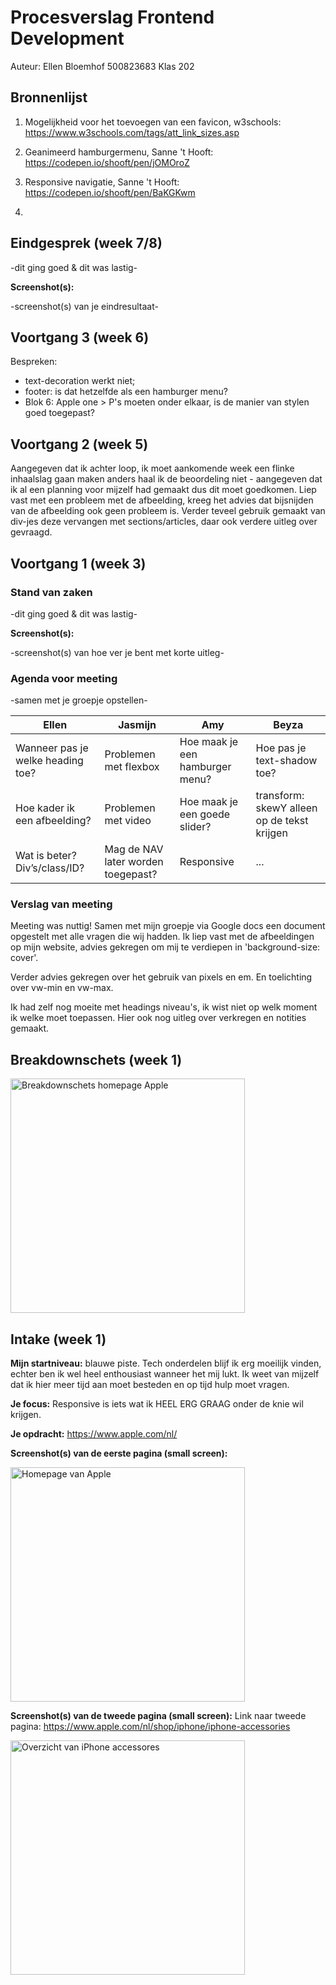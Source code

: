 # Procesverslag Frontend Development
Auteur: Ellen Bloemhof
500823683
Klas 202

## Bronnenlijst
1. Mogelijkheid voor het toevoegen van een favicon, w3schools:
https://www.w3schools.com/tags/att_link_sizes.asp

2. Geanimeerd hamburgermenu, Sanne 't Hooft:
https://codepen.io/shooft/pen/jOMOroZ

3. Responsive navigatie, Sanne 't Hooft:
https://codepen.io/shooft/pen/BaKGKwm

4.



## Eindgesprek (week 7/8)

-dit ging goed & dit was lastig-

**Screenshot(s):**

-screenshot(s) van je eindresultaat-



## Voortgang 3 (week 6)

Bespreken:
- text-decoration werkt niet;
- footer: is dat hetzelfde als een hamburger menu?
- Blok 6: Apple one > P's moeten onder elkaar, is de manier van stylen goed toegepast?



## Voortgang 2 (week 5)

Aangegeven dat ik achter loop, ik moet aankomende week een flinke inhaalslag gaan maken anders haal ik de beoordeling niet - aangegeven dat ik al een planning voor mijzelf had gemaakt dus dit moet goedkomen. Liep vast met een probleem met de afbeelding, kreeg het advies dat bijsnijden van de afbeelding ook geen probleem is. Verder teveel gebruik gemaakt van div-jes deze vervangen met sections/articles, daar ook verdere uitleg over gevraagd.


## Voortgang 1 (week 3)

### Stand van zaken

-dit ging goed & dit was lastig-

**Screenshot(s):**

-screenshot(s) van hoe ver je bent met korte uitleg-

### Agenda voor meeting

-samen met je groepje opstellen-

| Ellen          | Jasmijn            | Amy          | Beyza            |
| ---            | ---                | ---          | ---              |
| Wanneer pas je welke heading toe?   | Problemen met flexbox            | Hoe maak je een hamburger menu?    | Hoe pas je text-shadow toe? |
| Hoe kader ik een afbeelding? | Problemen met video | Hoe maak je een goede slider? | transform: skewY alleen op de tekst krijgen |
| Wat is beter? Div’s/class/ID?           | Mag de NAV later worden toegepast? | Responsive          | ...              |

### Verslag van meeting

Meeting was nuttig! Samen met mijn groepje via Google docs een document opgestelt met alle vragen die wij hadden. Ik liep vast met de afbeeldingen op mijn website, advies gekregen om mij te verdiepen in 'background-size: cover'.

Verder advies gekregen over het gebruik van pixels en em. En toelichting over vw-min en vw-max.

Ik had zelf nog moeite met headings niveau's, ik wist niet op welk moment ik welke moet toepassen. Hier ook nog uitleg over verkregen en notities gemaakt.


## Breakdownschets (week 1)

<img src="images/week1breakdown.png" width="375px" alt="Breakdownschets homepage Apple">

## Intake (week 1)
**Mijn startniveau:** blauwe piste. Tech onderdelen blijf ik erg moeilijk vinden, echter ben ik wel heel enthousiast wanneer het mij lukt. Ik weet van mijzelf dat ik hier meer tijd aan moet besteden en op tijd hulp moet vragen.

**Je focus:** Responsive is iets wat ik HEEL ERG GRAAG onder de knie wil krijgen.

**Je opdracht:** https://www.apple.com/nl/

**Screenshot(s) van de eerste pagina (small screen):**

<img src="images/apple1.png" width="375px" alt="Homepage van Apple">

**Screenshot(s) van de tweede pagina (small screen):**
Link naar tweede pagina: https://www.apple.com/nl/shop/iphone/iphone-accessories

<img src="images/apple2.png" width="375px" alt="Overzicht van iPhone accessores">
